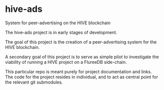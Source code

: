 # hive-ads
System for peer-advertising on the HIVE blockchain

The hive-ads project is in early stages of development.

The goal of this project is the creation of a peer-advertising system for the HIVE blockchain.

A secondary goal of this project is to serve as simple pilot to investigate the viability of running a HIVE project on a FlureeDB side-chain.

This particular repo is meant purely for project documentation and links. The code for the project resides in individual, and to act as central point for the relevant git submodules.

